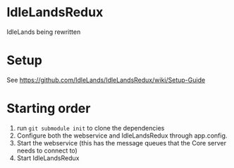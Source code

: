 # IdleLandsRedux
IdleLands being rewritten

# Setup

See https://github.com/IdleLands/IdleLandsRedux/wiki/Setup-Guide

# Starting order

1. run `git submodule init` to clone the dependencies
2. Configure both the webservice and IdleLandsRedux through app.config.
3. Start the webservice (this has the message queues that the Core server needs to connect to)
4. Start IdleLandsRedux
